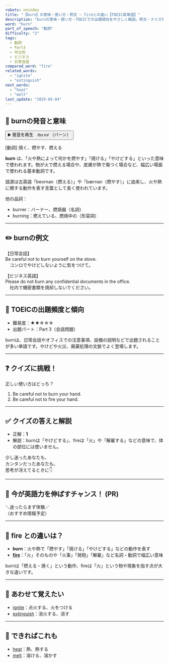 ```yaml
---
robots: noindex
title: "【burn】の意味・使い方・例文 ― fireとの違い【TOEIC英単語】"
description: "burnの意味・使い方・TOEICでの出題傾向をやさしく解説。例文・クイズ付きでfireとの違いもわかりやすく学べます。"
word: "burn"
part_of_speech: "動詞"
difficulty: "2"
tags:
  - 動詞
  - Part3
  - 中立的
  - ビジネス
  - 日常会話
compared_word: "fire"
related_words:
  - "ignite"
  - "extinguish"
next_words:
  - "heat"
  - "melt"
last_update: "2025-05-04"
---
```


## 🔰 burnの発音と意味

<button class="play-audio" onclick="playTTS('burn')">
  <span class="play-audio-main">
    ▶️ 発音を再生　/bɜːrn/
  </span>
  <span class="play-audio-sub">
    （バーン）
  </span>
</button>

[動詞] 焼く、燃やす、燃える

**burn** は、「火や熱によって何かを燃やす」「焼ける」「やけどする」といった意味で使われます。物が火で燃える場合や、皮膚が熱で傷つく場合など、幅広い場面で使われる基本動詞です。

語源は古英語「beornan（燃える）」や「bærnan（燃やす）」に由来し、火や熱に関する動作を表す言葉として長く使われています。

他の品詞：  
- burner：バーナー、燃焼器（名詞）
- burning：燃えている、燃焼中の（形容詞）

---

## ✏️ burnの例文

【日常会話】  
Be careful not to burn yourself on the stove.  
　コンロでやけどしないように気をつけて。

【ビジネス英語】  
Please do not burn any confidential documents in the office.  
　社内で機密書類を焼却しないでください。

---

## 🎯 TOEICの出題頻度と傾向

- 難易度：★★☆☆☆
- 出題パート：Part 3（会話問題）

burnは、日常会話やオフィスでの注意事項、設備の説明などで出題されることが多い単語です。やけどや火災、廃棄処理の文脈でよく登場します。

---

## ❓ クイズに挑戦！

正しい使い方はどっち？

1. Be careful not to burn your hand.  
2. Be careful not to fire your hand.

---

## ✅ クイズの答えと解説

- 正解：**1**
- 解説：burnは「やけどする」、fireは「火」や「解雇する」などの意味で、体の部位には使いません。

少し迷ったあなたも、  
カンタンだったあなたも、  
思考が冴えてるときに👇️

---

## 🚀 今が英語力を伸ばすチャンス！ (PR)

<div class="info-center">
＼迷ったらまず体験／<br>  
（おすすめ情報予定）
</div>

---

## 🤔  fire との違いは？

- **burn**：火や熱で「燃やす」「焼ける」「やけどする」などの動作を表す
- **[fire](/fire)**：「火」そのものや「火事」「発砲」「解雇」など名詞・動詞で幅広い意味

burnは「燃える・焼く」という動作、fireは「火」という物や現象を指す点が大きな違いです。

---

## 🧩 あわせて覚えたい

- [ignite](/ignite)：点火する、火をつける
- [extinguish](/extinguish)：消火する、消す

---

## 📖 できればこれも

- [heat](/heat)：熱、熱する
- [melt](/melt)：溶ける、溶かす

<!-- cvid: aid15_bid39 -->

